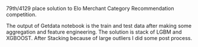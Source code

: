 79th/4129 place solution to Elo Merchant Category Recommendation competition.

The output of Getdata notebook is the train and test data after making some aggregation and feature engineering.
The solution is stack of LGBM and XGBOOST. After Stacking because of large outliers I did some post process.
